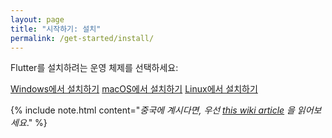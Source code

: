 ```yaml
---
layout: page
title: "시작하기: 설치"
permalink: /get-started/install/
---
```

Flutter를 설치하려는 운영 체제를 선택하세요:

<div class="homepage__button_row">
  <a href="/setup-windows" class="get-started-button">Windows에서 설치하기</a>
  <a href="/setup-macos" class="get-started-button">macOS에서 설치하기</a>
  <a href="/setup-linux" class="get-started-button">Linux에서 설치하기</a>
</div>

{% include note.html content="_중국에 계시다면, 우선
[this wiki article](https://github.com/flutter/flutter/wiki/Using-Flutter-in-China)
을 읽어보세요_." 
%}

